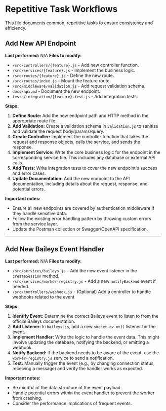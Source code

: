 # Repetitive Task Workflows

This file documents common, repetitive tasks to ensure consistency and efficiency.

## Add New API Endpoint

**Last performed:** N/A
**Files to modify:**

- `/src/controllers/{feature}.js` - Add new controller function.
- `/src/services/{feature}.js` - Implement the business logic.
- `/src/routes/{feature}.js` - Define the new route.
- `/src/routes/index.js` - Mount the feature route.
- `/src/middleware/validation.js` - Add request validation schema.
- `docs/api.md` - Document the new endpoint.
- `tests/integration/{feature}.test.js` - Add integration tests.

**Steps:**

1.  **Define Route:** Add the new endpoint path and HTTP method in the appropriate route file.
2.  **Add Validation:** Create a validation schema in `validation.js` to sanitize and validate the request body/params/query.
3.  **Create Controller:** Implement the controller function that takes the request and response objects, calls the service, and sends the response.
4.  **Implement Service:** Write the core business logic for the endpoint in the corresponding service file. This includes any database or external API calls.
5.  **Add Tests:** Write integration tests to cover the new endpoint's success and error cases.
6.  **Update Documentation:** Add the new endpoint to the API documentation, including details about the request, response, and potential errors.

**Important notes:**

- Ensure all new endpoints are covered by authentication middleware if they handle sensitive data.
- Follow the existing error handling pattern by throwing custom errors from the service layer.
- Update the Postman collection or Swagger/OpenAPI specification.

---

## Add New Baileys Event Handler

**Last performed:** N/A
**Files to modify:**

- `/src/services/baileys.js` - Add the new event listener in the `createSession` method.
- `/src/services/worker-registry.js` - Add a new `notifyBackend` event if needed.
- `/src/controllers/webhook.js` - (Optional) Add a controller to handle webhooks related to the event.

**Steps:**

1.  **Identify Event:** Determine the correct Baileys event to listen to from the official Baileys documentation.
2.  **Add Listener:** In `baileys.js`, add a new `socket.ev.on()` listener for the event.
3.  **Implement Handler:** Write the logic to handle the event data. This might involve updating the database, notifying the backend, or emitting a webhook.
4.  **Notify Backend:** If the backend needs to be aware of the event, use the `worker-registry.js` service to send a notification.
5.  **Test:** Manually trigger the event (e.g., by changing connection status, receiving a message) and verify the handler works as expected.

**Important notes:**

- Be mindful of the data structure of the event payload.
- Handle potential errors within the event handler to prevent the worker from crashing.
- Consider the performance implications of frequent events.
